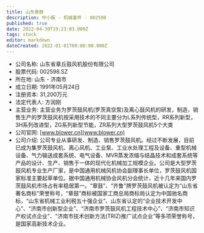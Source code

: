 ```yaml
---
title: 山东章鼓
description: 中小板 - 机械基件 - 002598
published: true
date: 2022-04-30T19:23:03.000Z
tags: stock
editor: markdown
dateCreated: 2022-01-01T00:00:00.000Z
---
```


- 公司名称: 山东省章丘鼓风机股份有限公司
- 股票代码: 002598.SZ
- 所在地: 山东 - 济南市
- 成立日期: 1991年05月24日
- 注册资本: 31,200万元
- 法定代表人: 方润刚
- 主营业务: 主营业务为罗茨鼓风机(罗茨真空泵)及离心鼓风机的研发，制造，销售生产的罗茨鼓风机按采用技术的不同主要分为L系列传统型，RR系列新型，3H系列改进型，ZG系列新型节能，ZR系列大型罗茨鼓风机5个大类
- 公司官网: [www.blower.cn](www.blower.cn)
- 公司介绍: 公司专业从事研发、制造、销售罗茨鼓风机。经过不断发展，目前已成为集罗茨鼓风机、离心风机、工业泵、工业水处理工程及设备、重型机械设备、气力输送成套系统、电气设备、MVR蒸发浓缩与结晶技术和成套系统等产品的设计、生产、销售于一体的现代化机械加工规模企业。公司是大型罗茨鼓风机专业生产厂家，是中国通用机械风机协会副理事长单位，罗茨鼓风机国家标准主要起草单位。据中国通用机械协会风机分会统计，近十几年来国内罗茨鼓风机市场占有率稳居第一。“章鼓”、“齐鲁”牌罗茨鼓风机被认定为“山东省著名商标”荣誉称号，“章鼓”商标被国家工商总局商标局认定为中国驰名商标，“山东省机械工业利税五十强企业”、山东省认定的“企业技术开发中心”、“济南市创新型企业”、“济南市罗茨鼓风机工程技术中心”、“济南市知识产权试点企业”、“济南市技术创新方法(TRIZ)推广试点企业”等多项荣誉称号，是国家高新技术企业。


